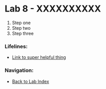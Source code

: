 # Lab 8 - XXXXXXXXXX

1. Step one
2. Step two
3. Step three

### Lifelines:

* [Link to super helpful thing](https://localhost)

### Navigation:

* [Back to Lab Index](https://github.com/mikepfeiffer/az-dev-workshop)
